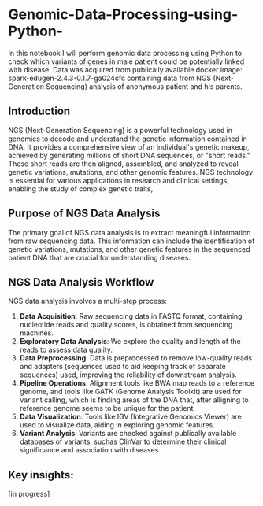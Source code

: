 # Genomic-Data-Processing-using-Python-
In this notebook I will perform genomic data processing using Python to check which variants of genes in male patient could be potentially linked with disease. Data was acquired from publically available docker image: spark-edugen-2.4.3-0.1.7-ga024cfc containing data from NGS (Next-Generation Sequencing) analysis of anonymous patient and his parents.   

## Introduction
NGS (Next-Generation Sequencing) is a powerful technology used in genomics to decode and understand the genetic information contained in DNA. It provides a comprehensive view of an individual's genetic makeup, achieved by generating millions of short DNA sequences, or "short reads." These short reads are then aligned, assembled, and analyzed to reveal genetic variations, mutations, and other genomic features. NGS technology is essential for various applications in research and clinical settings, enabling the study of complex genetic traits,

## Purpose of NGS Data Analysis
The primary goal of NGS data analysis is to extract meaningful information from raw sequencing data. This information can include the identification of genetic variations, mutations, and other genetic features in the sequenced patient DNA that are crucial for understanding diseases. 

## NGS Data Analysis Workflow
NGS data analysis involves a multi-step process:

1. **Data Acquisition**: Raw sequencing data in FASTQ format, containing nucleotide reads and quality scores, is obtained from sequencing machines.
2. **Exploratory Data Analysis**: We explore the quality and length of the reads to assess data quality.
3. **Data Preprocessing**: Data is preprocessed to remove low-quality reads and adapters (sequences used to aid keeping track of separate sequences) used, improving the reliability of downstream analysis.
4. **Pipeline Operations**: Alignment tools like BWA map reads to a reference genome, and tools like GATK (Genome Analysis Toolkit) are used for variant calling, which is finding areas of the DNA that, after alligning to reference genome seems to be unique for the patient. 
5. **Data Visualization**: Tools like IGV (Integrative Genomics Viewer) are used to visualize data, aiding in exploring genomic features.
6. **Variant Analysis**: Variants are checked against publically available databases of variants, suchas ClinVar to determine their clinical significance and association with diseases.

## Key insights:  
[in progress]

